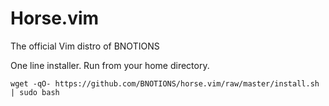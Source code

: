 Horse.vim
=========

The official Vim distro of BNOTIONS


One line installer. Run from your home directory.

```
wget -qO- https://github.com/BNOTIONS/horse.vim/raw/master/install.sh | sudo bash
```
